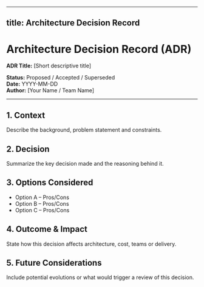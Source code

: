 
---
title: Architecture Decision Record
---

# Architecture Decision Record (ADR)
**ADR Title:** [Short descriptive title]

**Status:** Proposed / Accepted / Superseded  
**Date:** YYYY-MM-DD  
**Author:** [Your Name / Team Name]

---

## 1. Context
Describe the background, problem statement and constraints.

## 2. Decision
Summarize the key decision made and the reasoning behind it.

## 3. Options Considered
- Option A – Pros/Cons
- Option B – Pros/Cons
- Option C – Pros/Cons

## 4. Outcome & Impact
State how this decision affects architecture, cost, teams or delivery.

## 5. Future Considerations
Include potential evolutions or what would trigger a review of this decision.

